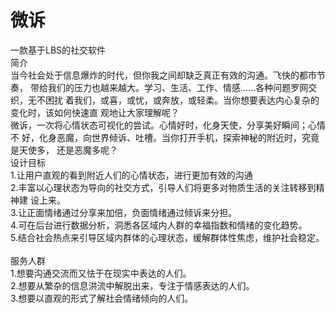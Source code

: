 # 微诉
一款基于LBS的社交软件
<br>
简介<br>
当今社会处于信息爆炸的时代，但你我之间却缺乏真正有效的沟通。飞快的都市节奏，
带给我们的压力也越来越大。学习、生活、工作、情感……各种问题罗网交织，无不困扰
着我们，或喜，或忧，或奔放，或轻柔。当你想要表达内心复杂的变化时，该如何快速直
观地让大家理解呢？<br>
微诉，一次将心情状态可视化的尝试。心情好时，化身天使，分享美好瞬间；心情不
好，化身恶魔，向世界倾诉、吐槽。当你打开手机，探索神秘的附近时，究竟是天使多，
还是恶魔多呢？
<br>
设计目标<br>
1.让用户直观的看到附近人们的心情状态，进行更加有效的沟通<br>
2.丰富以心理状态为导向的社交方式，引导人们将更多对物质生活的关注转移到精神建
设上来。<br>
3.让正面情绪通过分享来加倍，负面情绪通过倾诉来分担。<br>
4.可在后台进行数据分析，洞悉各区域内人群的幸福指数和情绪的变化趋势。<br>
5.结合社会热点来引导区域内群体的心理状态，缓解群体性焦虑，维护社会稳定。<br>
<br>
服务人群<br>
1.想要沟通交流而又怯于在现实中表达的人们。<br>
2.想要从繁杂的信息洪流中解脱出来，专注于情感表达的人们。<br>
3.想要以直观的形式了解社会情绪倾向的人们。<br>
